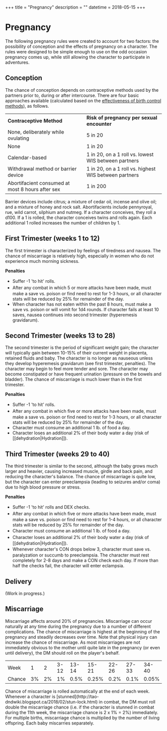 +++
title = "Pregnancy"
description = ""
datetime = 2018-05-15
+++
# Pregnancy

The following pregnancy rules were created to account for two factors: the possibility of conception and the effects of pregnancy on a character.
The rules were designed to be simple enough to use on the odd occasion pregnancy comes up, while still allowing the character to participate in adventures.

## Conception 

The chance of conception depends on contraceptive methods used by the partners prior to, during or after intercourse. There are four basic approaches available (calculated based on the [effectiveness of birth control methods](https://en.wikipedia.org/wiki/Comparison_of_birth_control_methods)), as follows.

<table>
<tr><td><b>Contraceptive Method</b></td><td><b>Risk of pregnancy per sexual encounter</b></td></tr>
<tr><td>None, deliberately while ovulating</td><td>5 in 20</td></tr>
<tr><td>None</td><td>1 in 20</td></tr>
<tr><td>Calendar-based</td><td>1 in 20, on a 1 roll vs. lowest WIS between partners</td></tr>
<tr><td>Withdrawal method or barrier device</td><td>1 in 20, on a 1 roll vs. highest WIS between partners</td></tr>
<tr><td>Abortifacient consumed at most 8 hours after sex</td><td>1 in 200</td></tr>
</table>
Barrier devices include citrus; a mixture of cedar oil, incense and olive oil; and a mixture of honey and rock salt.
Abortifacients include pennyroyal, rue, wild carrot, silphium and nutmeg.
If a character conceives, they roll a d100. If a 1 is rolled, the character conceives twins and rolls again. Each additional 1 rolled increases the number of children by 1.

## First Trimester (weeks 1 to 12)
The first trimester is characterized by feelings of tiredness and nausea. The chance of miscarriage is relatively high, especially in women who do not experience much morning sickness.

**Penalties**
* <span style="line-height: 1.5;">Suffer -1 'to hit' rolls.</span>
* <span style="line-height: 1.5;">After any combat in which 5 or more attacks have been made, must make a save vs. poison or find need to rest for 1-3 hours, or all character stats will be reduced by 25% for remainder of the day.</span>
* When character has not eaten within the past 8 hours, must make a save vs. poison or will vomit for 1d4 rounds. If character fails at least 10 saves, nausea continues into second trimester (hyperemesis gravidarum).

## Second Trimester (weeks 13 to 28)
The second trimester is the period of significant weight gain; the character will typically gain between 10-15% of their current weight in placenta, retained fluids and baby. The character is no longer as nauseous unless they develop hyperemesis gravidarum (see first trimester, penalties). The character may begin to feel more tender and sore. The character may become constipated or have frequent urination (pressure on the bowels and bladder). The chance of miscarriage is much lower than in the first trimester.

**Penalties**
* <span style="line-height: 1.5;">Suffer -1 'to hit' rolls.</span>
* <span style="line-height: 1.5;">After any combat in which five or more attacks have been made, must make a save vs. poison or find need to rest for 1-3 hours, or all character stats will be reduced by 25% for remainder of the day.</span>
* Character must consume an additional 1 lb. of food a day.
* Character loses an additional 2% of their body water a day (risk of [[dehydration|Hydration]]).

## Third Trimester (weeks 29 to 40)
The third trimester is similar to the second, although the baby grows much larger and heavier, causing increased muscle, girdle and back pain, and reducing the character's balance. The chance of miscarriage is quite low, but the character can enter preeclampsia (leading to seizures and/or coma) due to high blood pressure or stress.

**Penalties**
* <span style="line-height: 1.5;">Suffer -1 'to hit' rolls and DEX checks.</span>
* <span style="line-height: 1.5;">After any combat in which five or more attacks have been made, must make a save vs. poison or find need to rest for 1-4 hours, or all character stats will be reduced by 25% for remainder of the day.</span>
* <span style="line-height: 1.5;">Character must consume an additional 1 lb. of food a day.</span>
* <span style="line-height: 1.5;">Character loses an additional 2% of their body water a day (risk of [[dehydration|Hydration]]).</span>
* <span style="line-height: 1.5;">Whenever character's CON drops below 3, character must save vs. paralyzation or succumb to preeclampsia. The character must rest completely for 2-8 days and make a CON check each day. If more than half the checks fail, the character will enter eclampsia.</span>

## Delivery
(Work in progress.)

## Miscarriage
Miscarriage affects around 20% of pregnancies. Miscarriage can occur naturally at any time during the pregnancy due to a number of different complications. The chance of miscarriage is highest at the beginning of the pregnancy and steadily decreases over time. Note that physical injury can increase the chance of miscarriage.
As most miscarriages are not immediately obvious to the mother until quite late in the pregnancy (or even until delivery), the DM should roll on the player's behalf.
<table>
<tr><td>Week</td><td>1</td><td>2</td><td>3-12</td><td>13-14</td><td>15-21</td><td>22-26</td><td>27-33</td><td>34-40</td></tr>
<tr><td>Chance</td><td>3%</td><td>2%</td><td>1%</td><td>0.5%</td><td>0.25%</td><td>0.2%</td><td>0.1%</td><td>0.05%</td></tr>
</table>
Chance of miscarriage is rolled automatically at the end of each week.
Whenever a character is [stunned](http://tao-dndwiki.blogspot.ca/2018/02/stun-lock.html) in combat, the DM must roll double the miscarriage chance (i.e. if the character is stunned in combat during the 11th week, the miscarriage chance is 2 x 1% = 2%) immediately.
For multiple births, miscarriage chance is multiplied by the number of living offspring. Each baby miscarries separately.
